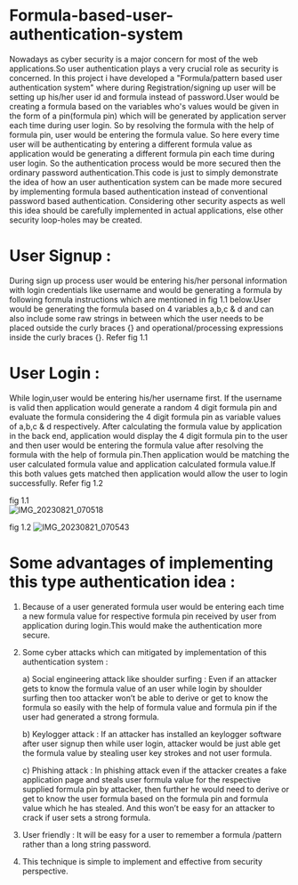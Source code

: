 # Formula-based-user-authentication-system

Nowadays as cyber security is a major concern for most of the web applications.So user authentication plays a very crucial role as security is concerned. In this project i have developed a "Formula/pattern based user authentication system" where during Registration/signing up user will be setting up his/her user id and formula instead of password.User would be creating a formula based on the variables who's values would be given in the form of a pin(formula pin) which will be generated by application server each time during user login. So by resolving the formula with the help of formula pin, user would be entering the formula value. So here every time user will be authenticating by entering a different formula value as application would be generating a different formula pin each time during user login. So the authentication process would be more secured then the ordinary password authentication.This code is just to simply demonstrate the idea of how an user authentication system can be made more secured by implementing formula based authentication instead of conventional password based authentication.
Considering other security aspects as well this idea should be carefully implemented in actual applications, else other security loop-holes may be created.

# User Signup :

During sign up process user would be entering his/her personal information with login credentials like username and would be generating a formula by following formula instructions which are mentioned in fig 1.1 below.User would be generating the formula based on 4 variables a,b,c & d and can also include some raw strings in between which the user needs to be placed outside the curly braces {} and operational/processing expressions inside the curly braces {}. Refer fig 1.1 

# User Login :

While login,user would be entering  his/her username first. If the username is valid then application would generate a random 4 digit formula pin and evaluate the formula considering the 4 digit formula pin as variable values of a,b,c & d respectively. After calculating the formula value by application in the back end, application would display the 4 digit formula pin to the user and then user would be entering the formula value after resolving the formula with the help of formula pin.Then application would be matching the user calculated formula value and application calculated formula value.If this both values gets matched then application would allow the user to login successfully. Refer fig 1.2     

fig 1.1  
![IMG_20230821_070518](https://github.com/Bunny-block/Formula-based-user-authentication-system/assets/118076016/796f43e2-81be-4f19-9fbc-af41d4fbe1f2)

fig 1.2 
![IMG_20230821_070543](https://github.com/Bunny-block/Formula-based-user-authentication-system/assets/118076016/174f5948-13e2-4a70-8734-38c4afb491dd)


# Some advantages of implementing this type authentication idea :

1) Because of a user generated formula user would be entering each time a new formula value for respective formula pin received by user from application during login.This 
   would make the authentication more secure.

2) Some cyber attacks which can mitigated by implementation of this authentication system :

    a) Social engineering attack like shoulder surfing  : Even if an attacker gets to know the formula value of an user while login by shoulder surfing then too attacker                                                              won’t be able to derive or get to know the formula so easily with the help of  formula value and formula pin if                                                              the user had generated a strong formula.

    b) Keylogger attack : If an attacker has installed an keylogger software after user signup then while user login, attacker would be just able get the formula value by                             stealing user key strokes and not user formula.

    c) Phishing attack : In phishing attack even if the attacker creates a fake application page and steals user formula value for the respective supplied formula pin by                             attacker, then further he would need to derive or get to know the user formula based on the formula pin and formula value which he has stealed. And                          this won’t be easy for an attacker to crack if user sets a strong formula. 

3) User friendly : It will be easy for a user to remember a formula /pattern  rather than a long string password.

4) This technique is  simple to implement and effective from security perspective.
